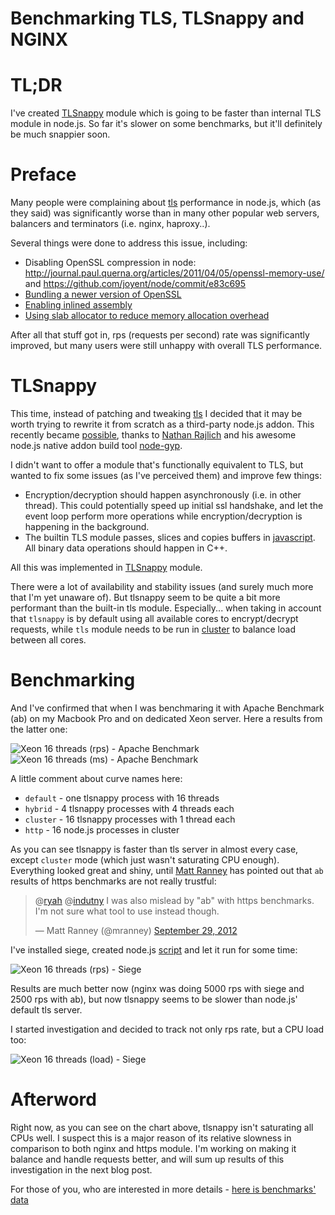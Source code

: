 # Benchmarking TLS, TLSnappy and NGINX

TL;DR
=====

I've created [TLSnappy][4] module which is going to be faster than internal TLS
module in node.js. So far it's slower on some benchmarks, but it'll definitely
be much snappier soon.

Preface
=======

Many people were complaining about [tls][0] performance in node.js, which (as
they said) was significantly worse than in many other popular web servers,
balancers and terminators (i.e. nginx, haproxy..).

Several things were done to address this issue, including:

 * Disabling OpenSSL compression in node:
   http://journal.paul.querna.org/articles/2011/04/05/openssl-memory-use/ and
   https://github.com/joyent/node/commit/e83c695
 * [Bundling a newer version of OpenSSL][13]
 * [Enabling inlined assembly][14]
 * [Using slab allocator to reduce memory allocation overhead][15]

After all that stuff got in, rps (requests per second) rate was significantly
improved, but many users were still unhappy with overall TLS performance.

TLSnappy
========

This time, instead of patching and tweaking [tls][0] I decided that it may be
worth trying to rewrite it from scratch as a third-party node.js addon. This
recently became [possible][1], thanks to [Nathan Rajlich][2] and his awesome
node.js native addon build tool [node-gyp][3].

I didn't want to offer a module that's functionally equivalent to TLS, but
wanted to fix some issues (as I've perceived them) and improve few things:

 * Encryption/decryption should happen asynchronously (i.e. in other thread).
   This could potentially speed up initial ssl handshake, and let the event loop
   perform more operations while encryption/decryption is happening in the
   background.
 * The builtin TLS module passes, slices and copies buffers in [javascript][4].
   All binary data operations should happen in C++.

All this was implemented in [TLSnappy][4] module.

There were a lot of availability and stability issues (and surely much more that
I'm yet unaware of). But tlsnappy seem to be quite a bit more performant than
the built-in tls module. Especially... when taking in account that `tlsnappy` is
by default using all available cores to encrypt/decrypt requests, while `tls`
module needs to be run in [cluster][5] to balance load between all cores.

Benchmarking
============

And I've confirmed that when I was benchmaring it with Apache Benchmark (ab) on
my Macbook Pro and on dedicated Xeon server. Here a results from the latter one:

![Xeon 16 threads (rps) - Apache Benchmark][6]
![Xeon 16 threads (ms) - Apache Benchmark][7]

A little comment about curve names here:

 * `default` - one tlsnappy process with 16 threads
 * `hybrid` - 4 tlsnappy processes with 4 threads each
 * `cluster` - 16 tlsnappy processes with 1 thread each
 * `http` - 16 node.js processes in cluster

As you can see tlsnappy is faster than tls server in almost every case, except
`cluster` mode (which just wasn't saturating CPU enough). Everything looked
great and shiny, until [Matt Ranney][8] has pointed out that `ab` results of
https benchmarks are not really trustful:

<blockquote class="twitter-tweet tw-align-center"><p>@<a href="https://twitter.com/ryah">ryah</a> @<a href="https://twitter.com/indutny">indutny</a> I was also mislead by "ab" with https benchmarks. I'm not sure what tool to use instead though.</p>&mdash; Matt Ranney (@mranney) <a href="https://twitter.com/mranney/status/252137849468633088" data-datetime="2012-09-29T20:08:42+00:00">September 29, 2012</a></blockquote>
<script src="//platform.twitter.com/widgets.js" charset="utf-8" async></script>

I've installed siege, created node.js [script][9] and let it run for some time:

![Xeon 16 threads (rps) - Siege][10]

Results are much better now (nginx was doing 5000 rps with siege and 2500 rps
with ab), but now tlsnappy seems to be slower than node.js' default tls server.

I started investigation and decided to track not only rps rate, but a CPU load
too:

![Xeon 16 threads (load) - Siege][11]

Afterword
=========

Right now, as you can see on the chart above, tlsnappy isn't saturating all CPUs
well. I suspect this is a major reason of its relative slowness in comparison
to both nginx and https module. I'm working on making it balance and handle
requests better, and will sum up results of this investigation in the next blog
post.

For those of you, who are interested in more details -
[here is benchmarks' data][12]

[0]: http://nodejs.org/api/tls.html
[1]: https://github.com/TooTallNate/node-gyp/wiki/Linking-to-OpenSSL
[2]: https://github.com/TooTallNate
[3]: https://github.com/TooTallNate/node-gyp
[4]: https://github.com/indutny/tlsnappy
[5]: http://nodejs.org/api/cluster.html
[6]: https://raw.github.com/indutny/tlsnappy/master/benchmark/tlsnappy-rps.png
[7]: https://raw.github.com/indutny/tlsnappy/master/benchmark/tlsnappy-ms.png
[8]: https://github.com/mranney
[9]: https://github.com/indutny/tlsnappy/blob/master/benchmark/script.js
[10]: https://raw.github.com/indutny/tlsnappy/master/benchmark/tlsnappy-rps-siege.png
[11]: https://raw.github.com/indutny/tlsnappy/master/benchmark/tlsnappy-load-siege.png
[12]: https://docs.google.com/spreadsheet/ccc?key=0AhEDnA4M4EKGdDIwb3VYZTd1alA5T1pTVnlQWl9wanc
[13]: https://github.com/joyent/node/commit/e80cac62
[14]: https://github.com/joyent/node/compare/7651228...e0e9f0c
[15]: https://github.com/joyent/node/commit/7651228
